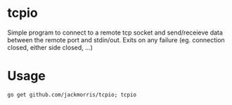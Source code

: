 # tcpio
Simple program to connect to a remote tcp socket and send/receieve data between the remote port and stdin/out. Exits on any failure (eg. connection closed, either side closed, ...)

# Usage
`go get github.com/jackmorris/tcpio; tcpio`
